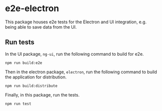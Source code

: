 # e2e-electron

This package houses e2e tests for the Electron and UI integration, e.g. being able to save data from the UI.

## Run tests

In the UI package, `ng-ui`, run the following command to build for e2e.

```
npm run build:e2e
```

Then in the electron package, `electron`, run the following command to build the application for distribution.

```
npm run build:distribute
```

Finally, in this package, run the tests.

```
npm run test
```
